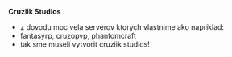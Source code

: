 <strong> Cruziik Studios </strong>
- z dovodu moc vela serverov ktorych vlastnime ako napriklad:
- fantasyrp, cruzopvp, phantomcraft
- tak sme museli vytvorit cruziik studios!
